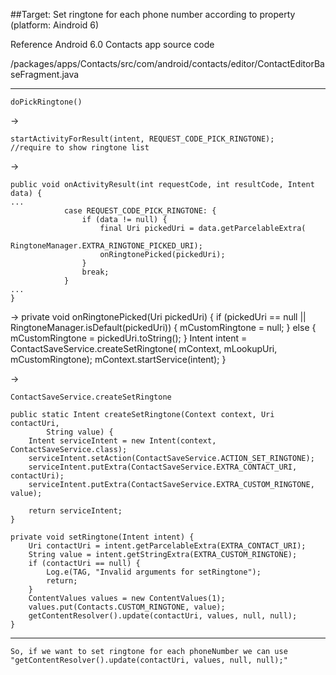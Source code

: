 ##Target: Set ringtone for each phone number according to property (platform: Aindroid 6)

Reference Android 6.0 Contacts app source code

/packages/apps/Contacts/src/com/android/contacts/editor/ContactEditorBaseFragment.java


------------	


	doPickRingtone() 

->  

	startActivityForResult(intent, REQUEST_CODE_PICK_RINGTONE);
	//require to show ringtone list

->

	public void onActivityResult(int requestCode, int resultCode, Intent data) {
	...
				case REQUEST_CODE_PICK_RINGTONE: {
					if (data != null) {
						final Uri pickedUri = data.getParcelableExtra(
								RingtoneManager.EXTRA_RINGTONE_PICKED_URI);
						onRingtonePicked(pickedUri);
					}
					break;
				}
	...
	}
->
    private void onRingtonePicked(Uri pickedUri) {
        if (pickedUri == null || RingtoneManager.isDefault(pickedUri)) {
            mCustomRingtone = null;
        } else {
            mCustomRingtone = pickedUri.toString();
        }
        Intent intent = ContactSaveService.createSetRingtone(
                mContext, mLookupUri, mCustomRingtone);
        mContext.startService(intent);
    }

->

	ContactSaveService.createSetRingtone
	
    public static Intent createSetRingtone(Context context, Uri contactUri,
            String value) {
        Intent serviceIntent = new Intent(context, ContactSaveService.class);
        serviceIntent.setAction(ContactSaveService.ACTION_SET_RINGTONE);
        serviceIntent.putExtra(ContactSaveService.EXTRA_CONTACT_URI, contactUri);
        serviceIntent.putExtra(ContactSaveService.EXTRA_CUSTOM_RINGTONE, value);

        return serviceIntent;
    }

    private void setRingtone(Intent intent) {
        Uri contactUri = intent.getParcelableExtra(EXTRA_CONTACT_URI);
        String value = intent.getStringExtra(EXTRA_CUSTOM_RINGTONE);
        if (contactUri == null) {
            Log.e(TAG, "Invalid arguments for setRingtone");
            return;
        }
        ContentValues values = new ContentValues(1);
        values.put(Contacts.CUSTOM_RINGTONE, value);
        getContentResolver().update(contactUri, values, null, null);
    }

------------	

	So, if we want to set ringtone for each phoneNumber we can use "getContentResolver().update(contactUri, values, null, null);"


